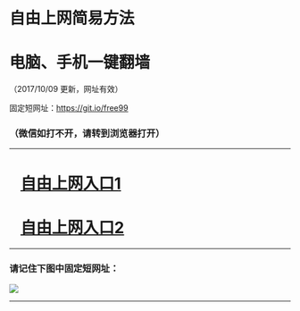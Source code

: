 ﻿# 自由上网简易方法

# 电脑、手机一键翻墙

（2017/10/09 更新，网址有效）

固定短网址：https://git.io/free99

### （微信如打不开，请转到浏览器打开）


***





# &nbsp;&nbsp; <a href="http://ft995219146.fwq-tz-1001.info/fwqtz01.html?t=100900110353 " target="_blank">自由上网入口1</a>
# &nbsp;&nbsp; <a href="http://ft144532439.fwq-tz-1002.info/fwqtz02.html?t=10090012418 " target="_blank">自由上网入口2</a>
***

### 请记住下图中固定短网址：

<img src="https://s3-us-west-2.amazonaws.com/fwq-1001/yjfq-20170905okok.png" /> 


***

